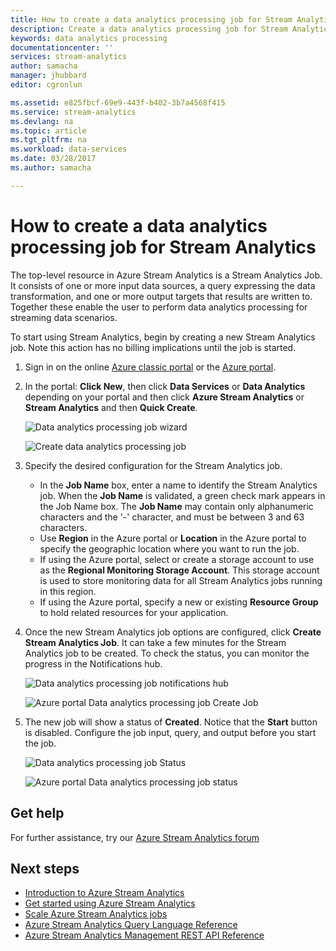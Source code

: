 ```yaml
---
title: How to create a data analytics processing job for Stream Analytics | Microsoft Docs
description: Create a data analytics processing job for Stream Analytics | learning path segment.
keywords: data analytics processing
documentationcenter: ''
services: stream-analytics
author: samacha
manager: jhubbard
editor: cgronlun

ms.assetid: e825fbcf-69e9-443f-b402-3b7a4568f415
ms.service: stream-analytics
ms.devlang: na
ms.topic: article
ms.tgt_pltfrm: na
ms.workload: data-services
ms.date: 03/28/2017
ms.author: samacha

---
```

# How to create a data analytics processing job for Stream Analytics
The top-level resource in Azure Stream Analytics is a Stream Analytics Job.  It consists of one or more input data sources, a query expressing the data transformation, and one or more output targets that results are written to. Together these enable the user to perform data analytics processing for streaming data scenarios.

To start using Stream Analytics, begin by creating a new Stream Analytics job.  Note this action has no billing implications until the job is started.

1. Sign in on the online [Azure classic portal](http://manage.windowsazure.com) or the [Azure portal](https://portal.azure.com/).
2. In the portal: **Click New**, then click **Data Services** or **Data Analytics** depending on your portal and then click **Azure Stream Analytics** or **Stream Analytics** and then **Quick Create**.
   
   ![Data analytics processing job wizard](./media/stream-analytics-create-a-job/1-stream-analytics-create-a-job.png)  
   
   ![Create data analytics processing job](./media/stream-analytics-create-a-job/4-stream-analytics-create-a-job.png)  
3. Specify the desired configuration for the Stream Analytics job.
   
   * In the **Job Name** box, enter a name to identify the Stream Analytics job. When the **Job Name** is validated, a green check mark appears in the Job Name box. The **Job Name** may contain only alphanumeric characters and the '-' character, and must be between 3 and 63 characters.
   * Use **Region** in the Azure portal or **Location** in the Azure portal to specify the geographic location where you want to run the job.
   * If using the Azure portal, select or create a storage account to use as the **Regional Monitoring Storage Account**. This storage account is used to store monitoring data for all Stream Analytics jobs running in this region.
   * If using the Azure portal, specify a new or existing **Resource Group** to hold related resources for your application.
4. Once the new Stream Analytics job options are configured, click **Create Stream Analytics Job**. It can take a few minutes for the Stream Analytics job to be created. To check the status, you can monitor the progress in the Notifications hub.
   
   ![Data analytics processing job notifications hub](./media/stream-analytics-create-a-job/2-stream-analytics-create-a-job.png)  
   
   ![Azure portal Data analytics processing job Create Job](./media/stream-analytics-create-a-job/5-stream-analytics-create-a-job.png)  
5. The new job will show a status of **Created**. Notice that the **Start** button is disabled. Configure the job input, query, and output before you start the job.
   
   ![Data analytics processing job Status](./media/stream-analytics-create-a-job/3-stream-analytics-create-a-job.png)  
   
   ![Azure portal Data analytics processing job status](./media/stream-analytics-create-a-job/6-stream-analytics-create-a-job.png)  

## Get help
For further assistance, try our [Azure Stream Analytics forum](https://social.msdn.microsoft.com/Forums/en-US/home?forum=AzureStreamAnalytics)

## Next steps
* [Introduction to Azure Stream Analytics](stream-analytics-introduction.md)
* [Get started using Azure Stream Analytics](stream-analytics-real-time-fraud-detection.md)
* [Scale Azure Stream Analytics jobs](stream-analytics-scale-jobs.md)
* [Azure Stream Analytics Query Language Reference](https://msdn.microsoft.com/library/azure/dn834998.aspx)
* [Azure Stream Analytics Management REST API Reference](https://msdn.microsoft.com/library/azure/dn835031.aspx)

